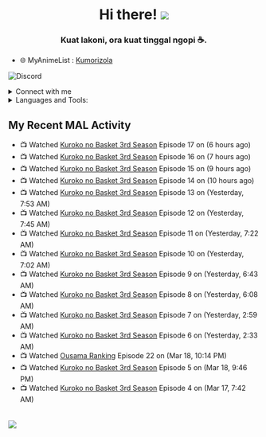 <h1 align="center">Hi there! <img src="https://media.giphy.com/media/hvRJCLFzcasrR4ia7z/giphy.gif" width="25px"> </h1>
<h3 align="center">Kuat lakoni, ora kuat tinggal ngopi ☕.</h3>

- 🌐 MyAnimeList : [Kumorizola](https://myanimelist.net/animelist/Kumorizola)

![Discord](https://discord.c99.nl/widget/theme-3/761213268009943051.png)
<details>
      <summary>Connect with me</summary>
    <p align="left">
        <a href="https://www.facebook.com/kumori.hartley.1" target="blank"><img align="center"
                src="https://raw.githubusercontent.com/rahuldkjain/github-profile-readme-generator/master/src/images/icons/Social/facebook.svg"
                alt="kumori hartley" height="30" width="40" /></a>
        <a href="https://www.instagram.com/kumorizola/" target="blank"><img align="center"
                src="https://raw.githubusercontent.com/rahuldkjain/github-profile-readme-generator/master/src/images/icons/Social/instagram.svg"
                alt="kumorizola" height="30" width="40" /></a>
        <a href="https://discord.com" target="blank"><img align="center"
                src="https://raw.githubusercontent.com/rahuldkjain/github-profile-readme-generator/master/src/images/icons/Social/discord.svg"
                alt="Kumori#5882" height="30" width="40" /></a>
    </p>
</details>

<details>
    <summary align="left">Languages and Tools:</summary>
<p align="left">
      <a href="https://www.w3schools.com/css/" target="_blank">
        <img src="https://raw.githubusercontent.com/devicons/devicon/master/icons/css3/css3-original-wordmark.svg"
            alt="css3" width="40" height="40" /> </a> <a href="https://www.w3.org/html/" target="_blank"> <img
            src="https://raw.githubusercontent.com/devicons/devicon/master/icons/html5/html5-original-wordmark.svg"
            alt="html5" width="40" height="40" /> </a> <a href="https://www.java.com" target="_blank"> <img
            src="https://raw.githubusercontent.com/devicons/devicon/master/icons/java/java-original.svg" alt="java"
            width="40" height="40" /> </a> <a href="https://developer.mozilla.org/en-US/docs/Web/JavaScript"
            target="_blank"> <img
            src="https://raw.githubusercontent.com/devicons/devicon/master/icons/javascript/javascript-original.svg"
            alt="javascript" width="40" height="40" /> </a> <a href="https://nodejs.org" target="_blank"> <img
            src="https://raw.githubusercontent.com/devicons/devicon/master/icons/nodejs/nodejs-original-wordmark.svg"
            alt="nodejs" width="40" height="40" /> </a> <a href="https://www.python.org" target="_blank"> <img
            src="https://raw.githubusercontent.com/devicons/devicon/master/icons/python/python-original.svg"
            alt="python" width="40" height="40" /> </a> <a href="https://www.typescriptlang.org/" target="_blank"> <img
            src="https://raw.githubusercontent.com/devicons/devicon/master/icons/typescript/typescript-original.svg" 
            alt="typescript" width="40" height="40" /> </a> <a href="https://www.photoshop.com/en" target="_blank"> <img
            src="https://upload.wikimedia.org/wikipedia/commons/a/af/Adobe_Photoshop_CC_icon.svg" alt="photoshop" width="40" height="40"/> </a>
            <a href="https://www.adobe.com/products/premiere.html" target="_blank"> <img
            src="https://upload.wikimedia.org/wikipedia/commons/4/40/Adobe_Premiere_Pro_CC_icon.svg" alt="Premiere pro" width="40" height="40"/> </a>
            <a href="https://www.adobe.com/in/products/illustrator.html" target="_blank"> <img 
            src="https://upload.wikimedia.org/wikipedia/commons/f/fb/Adobe_Illustrator_CC_icon.svg" alt="illustrator" width="40" height="40"/> </a>
      
 </details>
 
 <h2> My Recent MAL Activity</h2>
<!-- MAL_ACTIVITY:start -->

- 📺 Watched [Kuroko no Basket 3rd Season](https://MyAnimeList.net/anime.php?id=24415) Episode 17 on (6 hours ago)
- 📺 Watched [Kuroko no Basket 3rd Season](https://MyAnimeList.net/anime.php?id=24415) Episode 16 on (7 hours ago)
- 📺 Watched [Kuroko no Basket 3rd Season](https://MyAnimeList.net/anime.php?id=24415) Episode 15 on (9 hours ago)
- 📺 Watched [Kuroko no Basket 3rd Season](https://MyAnimeList.net/anime.php?id=24415) Episode 14 on (10 hours ago)
- 📺 Watched [Kuroko no Basket 3rd Season](https://MyAnimeList.net/anime.php?id=24415) Episode 13 on (Yesterday, 7:53 AM)
- 📺 Watched [Kuroko no Basket 3rd Season](https://MyAnimeList.net/anime.php?id=24415) Episode 12 on (Yesterday, 7:45 AM)
- 📺 Watched [Kuroko no Basket 3rd Season](https://MyAnimeList.net/anime.php?id=24415) Episode 11 on (Yesterday, 7:22 AM)
- 📺 Watched [Kuroko no Basket 3rd Season](https://MyAnimeList.net/anime.php?id=24415) Episode 10 on (Yesterday, 7:02 AM)
- 📺 Watched [Kuroko no Basket 3rd Season](https://MyAnimeList.net/anime.php?id=24415) Episode 9 on (Yesterday, 6:43 AM)
- 📺 Watched [Kuroko no Basket 3rd Season](https://MyAnimeList.net/anime.php?id=24415) Episode 8 on (Yesterday, 6:08 AM)
- 📺 Watched [Kuroko no Basket 3rd Season](https://MyAnimeList.net/anime.php?id=24415) Episode 7 on (Yesterday, 2:59 AM)
- 📺 Watched [Kuroko no Basket 3rd Season](https://MyAnimeList.net/anime.php?id=24415) Episode 6 on (Yesterday, 2:33 AM)
- 📺 Watched [Ousama Ranking](https://MyAnimeList.net/anime.php?id=40834) Episode 22 on (Mar 18, 10:14 PM)
- 📺 Watched [Kuroko no Basket 3rd Season](https://MyAnimeList.net/anime.php?id=24415) Episode 5 on (Mar 18, 9:46 PM)
- 📺 Watched [Kuroko no Basket 3rd Season](https://MyAnimeList.net/anime.php?id=24415) Episode 4 on (Mar 17, 7:42 AM)

<!-- MAL_ACTIVITY:end -->

  
<h2 align="left"> <img src="https://media.discordapp.net/attachments/918405470073520168/919220018355523584/ezgif.com-gif-maker_1.gif">

